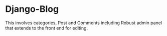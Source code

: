 # Django-Blog
This involves categories, Post and Comments including Robust admin panel that extends to the front end for editing.

